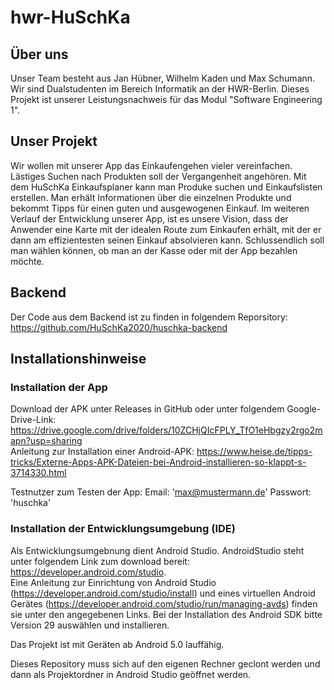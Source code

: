 # hwr-HuSchKa

## Über uns

Unser Team besteht aus Jan Hübner, Wilhelm Kaden und Max Schumann.
Wir sind Dualstudenten im Bereich Informatik an der HWR-Berlin.
Dieses Projekt ist unserer Leistungsnachweis für das Modul "Software Engineering 1".

## Unser Projekt

Wir wollen mit unserer App das Einkaufengehen vieler vereinfachen. 
Lästiges Suchen nach Produkten soll der Vergangenheit angehören.
Mit dem HuSchKa Einkaufsplaner kann man Produke suchen und Einkaufslisten erstellen. 
Man erhält Informationen über die einzelnen Produkte und bekommt Tipps für einen guten und ausgewogenen Einkauf.
Im weiteren Verlauf der Entwicklung unserer App, ist es unsere Vision, dass der Anwender eine Karte mit der idealen Route zum Einkaufen erhält, mit der er dann am effizientesten seinen Einkauf absolvieren kann. 
Schlussendlich soll man wählen können, ob man an der Kasse oder mit der App bezahlen möchte. 

## Backend

Der Code aus dem Backend ist zu finden in folgendem Reporsitory: https://github.com/HuSchKa2020/huschka-backend

## Installationshinweise

### Installation der App

Download der APK unter Releases in GitHub oder unter folgendem Google-Drive-Link: https://drive.google.com/drive/folders/10ZCHjQIcFPLY_TfO1eHbgzy2rgo2mapn?usp=sharing</br>
Anleitung zur Installation einer Android-APK: https://www.heise.de/tipps-tricks/Externe-Apps-APK-Dateien-bei-Android-installieren-so-klappt-s-3714330.html

Testnutzer zum Testen der App: Email: 'max@mustermann.de' Passwort: 'huschka'

### Installation der Entwicklungsumgebung (IDE)

Als Entwicklungsumgebnung dient Android Studio. AndroidStudio steht unter folgendem Link zum download bereit: https://developer.android.com/studio. </br>
Eine Anleitung zur Einrichtung von Android Studio (https://developer.android.com/studio/install) und eines virtuellen Android Gerätes (https://developer.android.com/studio/run/managing-avds) finden sie unter den angegebenen Links. Bei der Installation des Android SDK bitte Version 29 auswählen und installieren. 

Das Projekt ist mit Geräten ab Android 5.0 lauffähig.

Dieses Repository muss sich auf den eigenen Rechner geclont werden und dann als Projektordner in Android Studio geöffnet werden.
